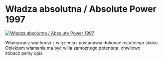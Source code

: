 Władza absolutna / Absolute Power 1997 
=============
[![Władza absolutna / Absolute Power 1997 ](http://vidos.pl/images/player.gif)](http://vidos.pl/wladza-absolutna-absolute-power-1997)

 Włamywacz wychodzi z więzienia i postanawia dokonać ostatniego skoku. Obiektem włamania ma być willa zamożnego potentata, chwilowo zobacz pełny opis
